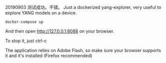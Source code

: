 20190903 测试成功。不错。
Just a dockerized yang-explorer, very useful to explore YANG models on a device.

```
docker-compose up
```

And then open http://127.0.0.1:8088 on your browser.

To stop it, just ctrl-c


The application relies on Adobe Flash, so make sure your browser supports it and it's installed (Firefox recommended)
